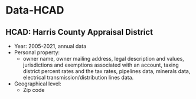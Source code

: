 # Data-HCAD

## HCAD: Harris County Appraisal District
- Year: 2005-2021, annual data
- Personal property:
  - owner name, owner mailing address, legal description and values, jurisdictions and exemptions associated with an account, taxing district percent rates and the tax rates, pipelines data, minerals data, electrical transmission/distribution lines data.
- Geographical level: 
  - Zip code
